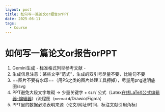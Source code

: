 ```yaml
---
layout: post
title: 如何写一篇论文or报告orPPT
date: 2025-06-11
tags:
  - Course
---
```

# 如何写一篇论文or报告orPPT

1. Gemini生成 - 标准格式列举参考文献 - 
2. 生成信息注意：某些文字“范式”，生成的双引号尽量不要，比喻句不要
3. ==图片不要有水印==（用PS之类的图片处理工具擦掉），尽量用png透明底图/svg
4. PPT避免大段文字堆砌 -> 少量关键字 + `Gif`/ 公式（Latex[在线LaTeX公式编辑器-编辑器](https://www.latexlive.com/home##)）/流程图（`mermaid`/Drawio/Figma）
5. PPT里的数据必须表明来源（论文/网址/时间，标注文献引用角标）
